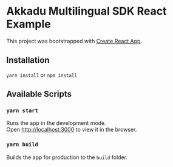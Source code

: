 # Akkadu Multilingual SDK React Example

This project was bootstrapped with [Create React App](https://github.com/facebook/create-react-app).

## Installation
 `yarn install` or `npm install`
## Available Scripts
### `yarn start`

Runs the app in the development mode.\
Open [http://localhost:3000](http://localhost:3000) to view it in the browser.
### `yarn build`

Builds the app for production to the `build` folder.

